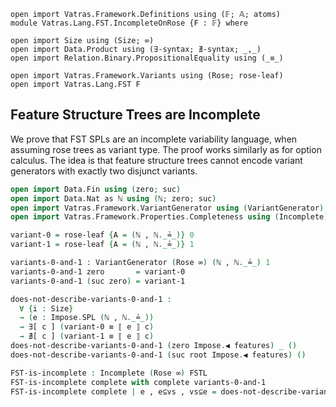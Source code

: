 ```
open import Vatras.Framework.Definitions using (𝔽; 𝔸; atoms)
module Vatras.Lang.FST.IncompleteOnRose {F : 𝔽} where

open import Size using (Size; ∞)
open import Data.Product using (∃-syntax; ∄-syntax; _,_)
open import Relation.Binary.PropositionalEquality using (_≡_)

open import Vatras.Framework.Variants using (Rose; rose-leaf)
open import Vatras.Lang.FST F
```

## Feature Structure Trees are Incomplete

We prove that FST SPLs are an incomplete variability language, when
assuming rose trees as variant type.
The proof works similarly as for option calculus.
The idea is that feature structure trees cannot encode variant generators
with exactly two disjunct variants.

```agda
open import Data.Fin using (zero; suc)
open import Data.Nat as ℕ using (ℕ; zero; suc)
open import Vatras.Framework.VariantGenerator using (VariantGenerator)
open import Vatras.Framework.Properties.Completeness using (Incomplete)

variant-0 = rose-leaf {A = (ℕ , ℕ._≟_)} 0
variant-1 = rose-leaf {A = (ℕ , ℕ._≟_)} 1

variants-0-and-1 : VariantGenerator (Rose ∞) (ℕ , ℕ._≟_) 1
variants-0-and-1 zero       = variant-0
variants-0-and-1 (suc zero) = variant-1

does-not-describe-variants-0-and-1 :
  ∀ {i : Size}
  → (e : Impose.SPL (ℕ , ℕ._≟_))
  → ∃[ c ] (variant-0 ≡ ⟦ e ⟧ c)
  → ∄[ c ] (variant-1 ≡ ⟦ e ⟧ c)
does-not-describe-variants-0-and-1 (zero Impose.◀ features) _ ()
does-not-describe-variants-0-and-1 (suc root Impose.◀ features) ()

FST-is-incomplete : Incomplete (Rose ∞) FSTL
FST-is-incomplete complete with complete variants-0-and-1
FST-is-incomplete complete | e , e⊆vs , vs⊆e = does-not-describe-variants-0-and-1 e (e⊆vs zero) (e⊆vs (suc zero))
```
